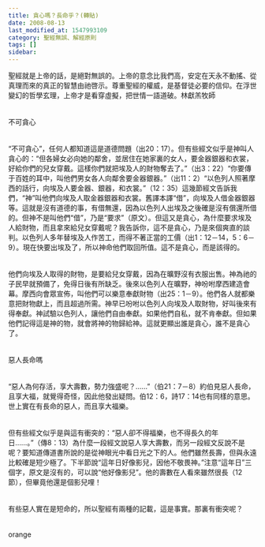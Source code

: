 ```yaml
---
title: 貪心嗎？長命乎？(轉貼)
date: 2008-08-13
last_modified_at: 1547993109
category: 聖經無誤、解經原則
tags: []
sidebar: 
---
```


<p>聖經就是上帝的話，是絕對無誤的。上帝的意念比我們高，安定在天永不動搖、從真理而來的真正的智慧由祂啓示。尊重聖經的權威，是基督徒必要的信仰。在浮世變幻的哲學玄理，上帝才是看穿虛擬，把世情一語道破。<!--more-->林獻羔牧師<br/><br/><br/>不可貪心<br/><br/><br/>“不可貪心”，任何人都知道這是道德問題（出20：17）。但有些經文似乎是神叫人貪心的：“但各婦女必向她的鄰舍，並居住在她家裏的女人，要金器銀器和衣裳，好給你們的兒女穿戴。這樣你們就把埃及人的財物奪去了。”（出3：22）“你要傳于百姓的耳中，叫他們男女各人向鄰舍要金器銀器。”（出11：2）“以色列人照著摩西的話行，向埃及人要金器、銀器，和衣裳。”（12：35）這幾節經文告訴我們，“神”叫他們向埃及人取金器銀器和衣裳。舊譯本譯“借”，向埃及人借金器銀器等。這就是沒有道德的事，有借無還，因為以色列人出埃及之後確是沒有償還所借的。但神不是叫他們“借”，乃是“要求”（原文）。但這又是貪心，為什麼要求埃及人給財物，而且拿來給兒女穿戴呢？我告訴你，這不是貪心，乃是來個爽直的談判。以色列人多年替埃及人作苦工，而得不著正當的工價（出1：12－14，5：6－9）。現在快要出埃及了，所以神命他們取回所值。這不是貪心，而是該得的。<br/><br/><br/>他們向埃及人取得的財物，是要給兒女穿戴，因為在曠野沒有衣服出售。神為祂的子民早就預備了，免得日後有所缺乏。後來以色列人在曠野，神吩咐摩西建造會幕。摩西向會眾宣佈，叫他們可以樂意奉獻財物（出25：1－9）。他們各人就都樂意把財物獻上，而且超過所需。神早已吩咐以色列人向埃及人取財物，好叫後來有得奉獻。神試驗以色列人，讓他們自由奉獻。如果他們自私，就不肯奉獻。但如果他們記得這是神的物，就會將神的物歸給神。這就更顯出誰是貪心，誰不是貪心了。<br/><br/><br/>惡人長命嗎<br/><br/><br/>“惡人為何存活，享大壽數，勢力強盛呢？……”（伯21：7－8）約伯見惡人長命，且享大福，就覺得奇怪，因此他發出疑問。伯12：6，詩17：14也有同樣的意思。世上實在有長命的惡人，而且享大福樂。<br/><br/><br/>但有些經文似乎是與這有衝突的：“惡人卻不得福樂，也不得長久的年日……。”（傳8：13）為什麼一段經文說惡人享大壽數，而另一段經文反說不是呢？要知道傳道書所說的是從神眼光中看日光之下的人。他們雖然長壽，但與永遠比較確是短少極了。下半節說“這年日好像影兒，因他不敬畏神。”注意“這年日”三個字，原文是沒有的，可以說“他好像影兒”。他的壽數在人看來雖然很長（12節），但畢竟他還是個影兒哩！<br/><br/><br/>有些惡人實在是短命的，所以聖經有兩種的記載，這是事實。那裏有衝突呢？<br/><br/><br/>orange<br/></p>